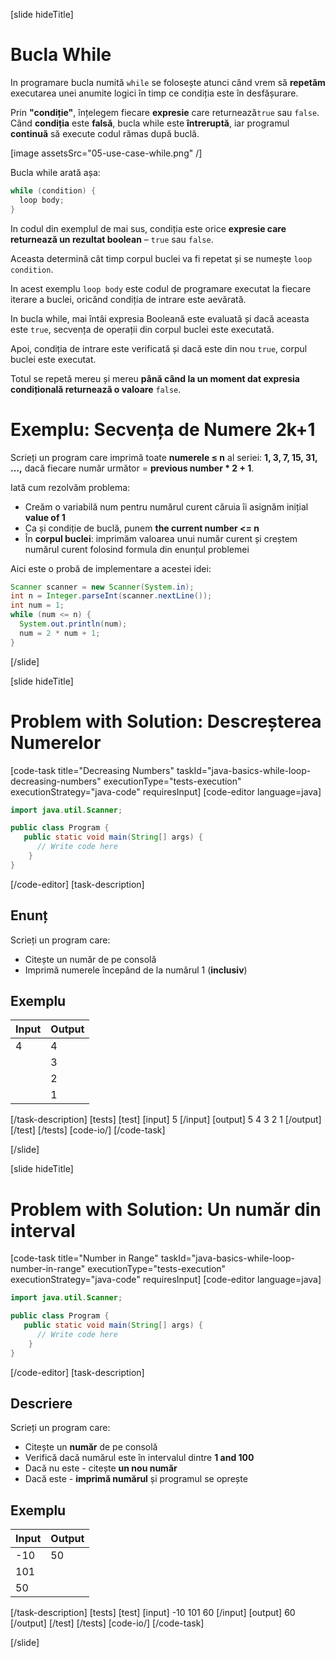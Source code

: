 [slide hideTitle]
# Bucla While
In programare bucla numită `while` se folosește atunci când vrem să **repetăm** executarea unei anumite logici în timp ce condiția este în desfășurare.

Prin **"condiție"**, înțelegem fiecare **expresie** care returnează`true` sau `false`. Când **condiția** este **falsă**, bucla while este **întreruptă**, iar programul **continuă** să execute codul rămas după buclă.  

[image assetsSrc="05-use-case-while.png" /]

Bucla while arată așa:
```java
while (condition) {
  loop body;
}
```

In codul din exemplul de mai sus, condiția este orice **expresie care returnează un rezultat boolean** – `true` sau `false`. 

Aceasta determină cât timp corpul buclei va fi repetat și se numește `loop condition`. 

In acest exemplu `loop body` este codul de programare executat la fiecare iterare a buclei, oricând condiția de intrare este aevărată.

In bucla while, mai întâi expresia Booleană este evaluată și dacă aceasta este `true`, secvența de operații din corpul buclei este executată.  

Apoi, condiția de intrare este verificată și dacă este din nou `true`, corpul buclei este executat.

Totul se repetă mereu și mereu **până când la un moment dat expresia condițională returnează o valoare** `false`.

# Exemplu: Secvența de Numere 2k+1
Scrieți un program care imprimă toate **numerele ≤ n** al seriei: **1, 3, 7, 15, 31, …,** dacă fiecare număr următor = **previous number * 2 + 1**.

Iată cum rezolvăm problema:
- Creăm o variabilă num pentru numărul curent căruia îi asignăm inițial **value of 1**
- Ca și condiție de buclă, punem **the current number <= n**
- În **corpul buclei**: imprimăm valoarea unui număr curent și creștem numărul curent folosind formula din enunțul problemei

Aici este o probă de implementare a acestei idei:
```java live
Scanner scanner = new Scanner(System.in);
int n = Integer.parseInt(scanner.nextLine());
int num = 1;
while (num <= n) {
  System.out.println(num);
  num = 2 * num + 1;
}
```
[/slide]

[slide hideTitle]
# Problem with Solution: Descreșterea Numerelor
[code-task title="Decreasing Numbers" taskId="java-basics-while-loop-decreasing-numbers" executionType="tests-execution" executionStrategy="java-code" requiresInput]
[code-editor language=java]
```java
import java.util.Scanner;

public class Program {
   public static void main(String[] args) {
      // Write code here
    }
}
```
[/code-editor]
[task-description]
## Enunț
Scrieți un program care:

* Citește un număr de pe consolă
* Imprimă numerele începând de la numărul 1 (**inclusiv**)
## Exemplu

| **Input** | **Output** |
| ---- | ---- |
| 4 | 4 |
|| 3 |
|| 2 |
|| 1 |

[/task-description]
[tests]
[test]
[input]
5
[/input]
[output]
5
4
3
2
1
[/output]
[/test]
[/tests]
[code-io/]
[/code-task]

[/slide]



[slide hideTitle]
# Problem with Solution: Un număr din interval
[code-task title="Number in Range" taskId="java-basics-while-loop-number-in-range" executionType="tests-execution" executionStrategy="java-code" requiresInput]
[code-editor language=java]
```java
import java.util.Scanner;

public class Program {
   public static void main(String[] args) {
      // Write code here
    }
}
```
[/code-editor]
[task-description]
## Descriere
Scrieți un program care:

* Citește un **număr** de pe consolă
* Verifică dacă numărul este în intervalul dintre **1 and 100**
* Dacă nu este - citește **un nou număr**
* Dacă este - **imprimă numărul** și programul se oprește

## Exemplu

| **Input** | **Output** |
| ---- | ---- |
| -10 | 50 |
| 101 |
| 50 |

[/task-description]
[tests]
[test]
[input]
-10
101
60
[/input]
[output]
60
[/output]
[/test]
[/tests]
[code-io/]
[/code-task]

[/slide]

